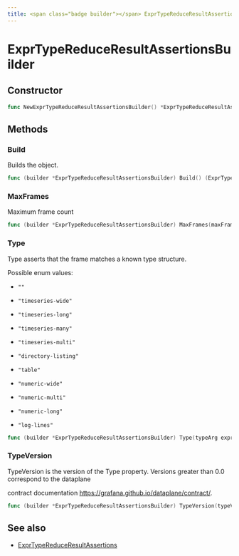 ```yaml
---
title: <span class="badge builder"></span> ExprTypeReduceResultAssertionsBuilder
---
```

# <span class="badge builder"></span> ExprTypeReduceResultAssertionsBuilder

## Constructor

```go
func NewExprTypeReduceResultAssertionsBuilder() *ExprTypeReduceResultAssertionsBuilder
```
## Methods

### <span class="badge object-method"></span> Build

Builds the object.

```go
func (builder *ExprTypeReduceResultAssertionsBuilder) Build() (ExprTypeReduceResultAssertions, error)
```

### <span class="badge object-method"></span> MaxFrames

Maximum frame count

```go
func (builder *ExprTypeReduceResultAssertionsBuilder) MaxFrames(maxFrames int64) *ExprTypeReduceResultAssertionsBuilder
```

### <span class="badge object-method"></span> Type

Type asserts that the frame matches a known type structure.

Possible enum values:

 - `""` 

 - `"timeseries-wide"` 

 - `"timeseries-long"` 

 - `"timeseries-many"` 

 - `"timeseries-multi"` 

 - `"directory-listing"` 

 - `"table"` 

 - `"numeric-wide"` 

 - `"numeric-multi"` 

 - `"numeric-long"` 

 - `"log-lines"` 

```go
func (builder *ExprTypeReduceResultAssertionsBuilder) Type(typeArg expr.TypeReduceType) *ExprTypeReduceResultAssertionsBuilder
```

### <span class="badge object-method"></span> TypeVersion

TypeVersion is the version of the Type property. Versions greater than 0.0 correspond to the dataplane

contract documentation https://grafana.github.io/dataplane/contract/.

```go
func (builder *ExprTypeReduceResultAssertionsBuilder) TypeVersion(typeVersion []int64) *ExprTypeReduceResultAssertionsBuilder
```

## See also

 * <span class="badge object-type-struct"></span> [ExprTypeReduceResultAssertions](./object-ExprTypeReduceResultAssertions.md)
